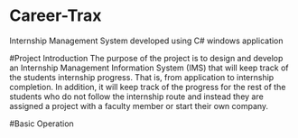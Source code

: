 # Career-Trax
Internship Management System developed using C# windows application

#Project Introduction
The purpose of the project is to design and develop an Internship Management Information System (IMS) that will keep track of the students internship progress. That is, from application to internship completion. In addition, it will keep track of the progress for the rest of the students who do not follow the internship route and instead they are assigned a project with a faculty member or start their own company.

#Basic Operation

